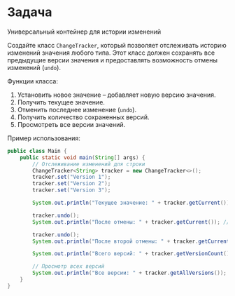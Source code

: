 # Задача

Универсальный контейнер для истории изменений

Создайте класс `ChangeTracker`, который позволяет отслеживать историю изменений значения любого типа. Этот класс должен
сохранять все предыдущие версии значения и предоставлять возможность отмены изменений (`undo`).

Функции класса:

1. Установить новое значение – добавляет новую версию значения.
2. Получить текущее значение.
3. Отменить последнее изменение (`undo`).
4. Получить количество сохраненных версий.
5. Просмотреть все версии значений.

Пример использования:
```java
public class Main {
    public static void main(String[] args) {
        // Отслеживание изменений для строки
        ChangeTracker<String> tracker = new ChangeTracker<>();
        tracker.set("Version 1");
        tracker.set("Version 2");
        tracker.set("Version 3");

        System.out.println("Текущее значение: " + tracker.getCurrent()); // Version 3

        tracker.undo();
        System.out.println("После отмены: " + tracker.getCurrent()); // Version 2

        tracker.undo();
        System.out.println("После второй отмены: " + tracker.getCurrent()); // Version 1

        System.out.println("Всего версий: " + tracker.getVersionCount()); // 1

        // Просмотр всех версий
        System.out.println("Все версии: " + tracker.getAllVersions()); // [Version 1]
    }
}
```
